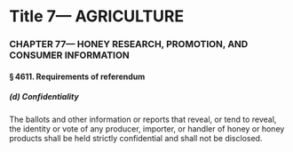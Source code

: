 
# Title 7— AGRICULTURE
### CHAPTER 77— HONEY RESEARCH, PROMOTION, AND CONSUMER INFORMATION
#### § 4611. Requirements of referendum
##### (d) Confidentiality

The ballots and other information or reports that reveal, or tend to reveal, the identity or vote of any producer, importer, or handler of honey or honey products shall be held strictly confidential and shall not be disclosed.
